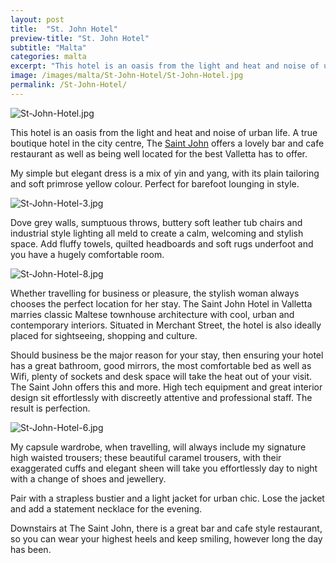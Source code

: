```yaml
---
layout: post
title:  "St. John Hotel"
preview-title: "St. John Hotel"
subtitle: "Malta"
categories: malta
excerpt: "This hotel is an oasis from the light and heat and noise of urban life. A true boutique hotel in the city centre, The Saint John offers a lovely bar and cafe restaurant as well as being well located for the best Valletta has to offer " 
image: /images/malta/St-John-Hotel/St-John-Hotel.jpg
permalink: /St-John-Hotel/
---
```

<img src="{{ '/images/malta/St-John-Hotel/St-John-Hotel.jpg' | prepend: SourceUrl }}" alt="St-John-Hotel.jpg">
 
This hotel is an oasis from the light and heat and noise of urban life. A true boutique hotel in the city centre, The <a href="https://thesaintjohnmalta.com/" target="_blank">Saint John</a> offers a lovely bar and cafe restaurant as well as being well located for the best Valletta has to offer. 

My simple but elegant dress is a mix of yin and yang, with its plain tailoring and soft primrose yellow colour. Perfect for barefoot lounging in style.

 <div class="row no-gutters">
    <div class="col-sm-6">
        <div class="post-left-image" style="background: url(../images/malta/St-John-Hotel/St-John-Hotel-2.jpg) no-repeat; background-size: cover; margin-right: 0.5rem; max-height: 600px !important"></div>
    </div>
    <div class="col-sm-6">
        <div class="post-right-image" style="background: url(../images/malta/St-John-Hotel/St-John-Hotel-1.jpg) no-repeat; background-size: cover; margin-left: 0.5rem; max-height: 600px !important"></div>
    </div>
</div>

<img src="{{ '/images/malta/St-John-Hotel/St-John-Hotel-3.jpg' | prepend: SourceUrl }}" alt="St-John-Hotel-3.jpg">

<div class="row no-gutters">
    <div class="col-sm-6">
        <div class="post-left-image" style="background: url(../images/malta/St-John-Hotel/St-John-Hotel-4.jpg) no-repeat; background-size: cover; margin-right: 0.5rem; max-height: 600px !important"></div>
    </div>
    <div class="col-sm-6">
        <div class="post-right-image" style="background: url(../images/malta/St-John-Hotel/St-John-Hotel-5.jpg) no-repeat; background-size: cover; margin-left: 0.5rem; max-height: 600px !important"></div>
    </div>
</div>

Dove grey walls, sumptuous throws, buttery soft leather tub chairs and industrial style lighting all meld to create a calm, welcoming and stylish space. Add fluffy towels, quilted headboards and soft rugs underfoot and you have a hugely comfortable room.

<img src="{{ '/images/malta/St-John-Hotel/St-John-Hotel-8.jpg' | prepend: SourceUrl }}" alt="St-John-Hotel-8.jpg">

Whether travelling for business or pleasure, the stylish woman always chooses the perfect location for her stay. The Saint John Hotel in Valletta marries classic Maltese townhouse architecture with cool, urban and contemporary interiors. Situated in Merchant Street, the hotel is also ideally placed for sightseeing, shopping and culture.

Should business be the major reason for your stay, then ensuring your hotel has a great bathroom, good mirrors, the most comfortable bed as well as Wifi, plenty of sockets and desk space will take the heat out of your visit. The Saint John offers this and more. High tech equipment and great interior design sit effortlessly with discreetly attentive and professional staff. The result is perfection.

<div class="row no-gutters">
    <div class="col-sm-6">
        <div class="post-left-image" style="background: url(../images/malta/St-John-Hotel/St-John-Hotel-7.jpg) no-repeat; background-size: cover; margin-right: 0.5rem; max-height: 600px !important"></div>
    </div>
    <div class="col-sm-6">
        <div class="post-right-image" style="background: url(../images/malta/St-John-Hotel/St-John-Hotel-9.jpg) no-repeat; background-size: cover; margin-left: 0.5rem; max-height: 600px !important"></div>
    </div>
</div>

<img src="{{ '/images/malta/St-John-Hotel/St-John-Hotel-6.jpg' | prepend: SourceUrl }}" alt="St-John-Hotel-6.jpg">

My capsule wardrobe, when travelling, will always include my signature high waisted trousers; these beautiful caramel trousers, with their exaggerated cuffs and elegant sheen will take you effortlessly day to night with a change of shoes and jewellery.

Pair with a strapless bustier and a light jacket for urban chic. Lose the jacket and add a statement necklace for the evening.

Downstairs at The Saint John, there is a great bar and cafe style restaurant, so you can wear your highest heels and keep smiling, however long the day has been.

<div class="row no-gutters">
    <div class="col-sm-6">
        <div class="post-left-image" style="background: url(../images/malta/St-John-Hotel/St-John-Hotel-11.jpg) no-repeat; background-size: cover; margin-right: 0.5rem; max-height: 600px !important"></div>
    </div>
    <div class="col-sm-6">
        <div class="post-right-image" style="background: url(../images/malta/St-John-Hotel/St-John-Hotel-10.jpg) no-repeat; background-size: cover; margin-left: 0.5rem; max-height: 600px !important"></div>
    </div>
</div>